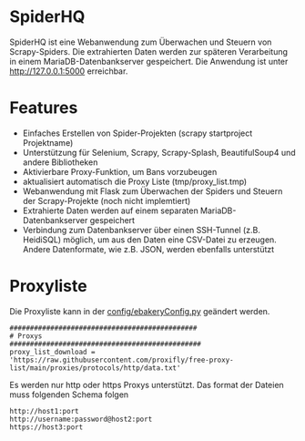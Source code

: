 # SpiderHQ

SpiderHQ ist eine Webanwendung zum Überwachen und Steuern von Scrapy-Spiders. Die extrahierten Daten werden zur späteren Verarbeitung in einem MariaDB-Datenbankserver gespeichert. Die Anwendung ist unter http://127.0.0.1:5000 erreichbar.

# Features

* Einfaches Erstellen von Spider-Projekten (scrapy startproject Projektname)
* Unterstützung für Selenium, Scrapy, Scrapy-Splash, BeautifulSoup4 und andere Bibliotheken
* Aktivierbare Proxy-Funktion, um Bans vorzubeugen
* aktualisiert automatisch die Proxy Liste (tmp/proxy_list.tmp)
* Webanwendung mit Flask zum Überwachen der Spiders und Steuern der Scrapy-Projekte (noch nicht implemtiert)
* Extrahierte Daten werden auf einem separaten MariaDB-Datenbankserver gespeichert
* Verbindung zum Datenbankserver über einen SSH-Tunnel (z.B. HeidiSQL) möglich, um aus den Daten eine CSV-Datei zu erzeugen. Andere Datenformate, wie z.B. JSON, werden ebenfalls unterstützt

# Proxyliste
Die Proxyliste kann in der [config/ebakeryConfig.py](https://github.com/ebakery-de/EbakerySpiderHQ/blob/main/config/ebakeryConfig.py) geändert werden. 
```
##############################################
# Proxys
###############################################
proxy_list_download = 'https://raw.githubusercontent.com/proxifly/free-proxy-list/main/proxies/protocols/http/data.txt'
```
Es werden nur http oder https Proxys unterstützt. Das format der Dateien muss folgenden Schema folgen
```
http://host1:port
http://username:password@host2:port
https://host3:port
```
